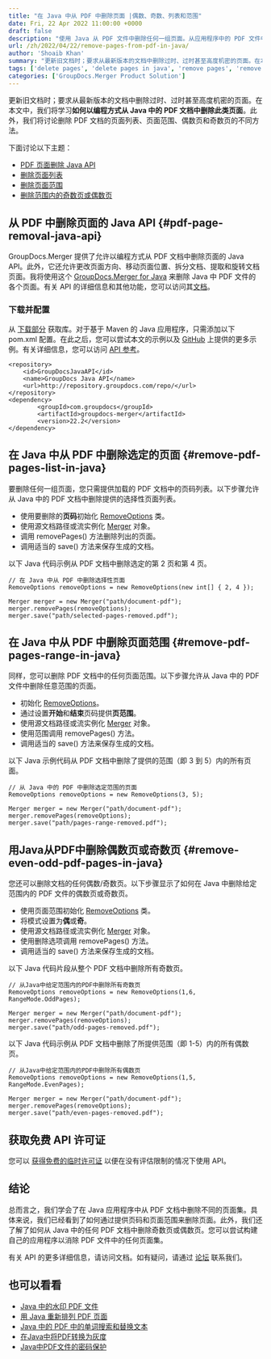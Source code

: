 ```yaml
---
title: "在 Java 中从 PDF 中删除页面 |偶数、奇数、列表和范围"
date: Fri, 22 Apr 2022 11:00:00 +0000
draft: false
description: "使用 Java 从 PDF 文件中删除任何一组页面。从应用程序中的 PDF 文件中删除页面列表、任何给定范围、偶数页或奇数页。"
url: /zh/2022/04/22/remove-pages-from-pdf-in-java/
author: 'Shoaib Khan'
summary: "更新旧文档时；要求从最新版本的文档中删除过时、过时甚至高度机密的页面。在本文中，我们将学习**如何以编程方式从 Java 中的 PDF 文档中删除此类页面**。此外，我们将讨论删除 PDF 文档的页面列表、页面范围、偶数页和奇数页的不同方法。"
tags: ['delete pages', 'delete pages in java', 'remove pages', 'remove pages in java', 'delete pages from pdf in java']
categories: ['GroupDocs.Merger Product Solution']
---
```


更新旧文档时；要求从最新版本的文档中删除过时、过时甚至高度机密的页面。在本文中，我们将学习**如何以编程方式从 Java 中的 PDF 文档中删除此类页面**。此外，我们将讨论删除 PDF 文档的页面列表、页面范围、偶数页和奇数页的不同方法。

下面讨论以下主题：

- [PDF 页面删除 Java API](#pdf-page-removal-java-api)
- [删除页面列表](#remove-pdf-pages-list-in-java)
- [删除页面范围](#remove-pdf-pages-range-in-java)
- [删除范围内的奇数页或偶数页](#remove-even-odd-pdf-pages-in-java)

## 从 PDF 中删除页面的 Java API {#pdf-page-removal-java-api}

GroupDocs.Merger 提供了允许以编程方式从 PDF 文档中删除页面的 Java API。此外，它还允许更改页面方向、移动页面位置、拆分文档、提取和旋转文档页面。我将使用这个 [GroupDocs.Merger for Java][1] 来删除 Java 中 PDF 文件的各个页面。有关 API 的详细信息和其他功能，您可以访问其[文档][2]。

### 下载并配置

从 [下载部分][3] 获取库。对于基于 Maven 的 Java 应用程序，只需添加以下 pom.xml 配置。在此之后，您可以尝试本文的示例以及 [GitHub][4] 上提供的更多示例。有关详细信息，您可以访问 [API 参考][5]。

```
<repository>
	<id>GroupDocsJavaAPI</id>
	<name>GroupDocs Java API</name>
	<url>http://repository.groupdocs.com/repo/</url>
</repository>
<dependency>
        <groupId>com.groupdocs</groupId>
        <artifactId>groupdocs-merger</artifactId>
        <version>22.2</version> 
</dependency>
```

## 在 Java 中从 PDF 中删除选定的页面 {#remove-pdf-pages-list-in-java}

要删除任何一组页面，您只需提供加载的 PDF 文档中的页码列表。以下步骤允许从 Java 中的 PDF 文档中删除提供的选择性页面列表。

- 使用要删除的**页码**初始化 [RemoveOptions][6] 类。
- 使用源文档路径或流实例化 [Merger][7] 对象。
- 调用 removePages() 方法删除列出的页面。
- 调用适当的 save() 方法来保存生成的文档。

以下 Java 代码示例从 PDF 文档中删除选定的第 2 页和第 4 页。

```
// 在 Java 中从 PDF 中删除选择性页面
RemoveOptions removeOptions = new RemoveOptions(new int[] { 2, 4 });

Merger merger = new Merger("path/document-pdf");
merger.removePages(removeOptions);
merger.save("path/selected-pages-removed.pdf");
```

## 在 Java 中从 PDF 中删除页面范围 {#remove-pdf-pages-range-in-java}

同样，您可以删除 PDF 文档中的任何页面范围。以下步骤允许从 Java 中的 PDF 文件中删除任意范围的页面。

- 初始化 [RemoveOptions][6]。
- 通过设置**开始**和**结束**页码提供**页范围**。
- 使用源文档路径或流实例化 [Merger][7] 对象。
- 使用范围调用 removePages() 方法。
- 调用适当的 save() 方法来保存生成的文档。

以下 Java 示例代码从 PDF 文档中删除了提供的范围（即 3 到 5）内的所有页面。

```
// 从 Java 中的 PDF 中删除选定范围的页面
RemoveOptions removeOptions = new RemoveOptions(3, 5);

Merger merger = new Merger("path/document-pdf");
merger.removePages(removeOptions);
merger.save("path/pages-range-removed.pdf");
```

## 用Java从PDF中删除偶数页或奇数页 {#remove-even-odd-pdf-pages-in-java}

您还可以删除文档的任何偶数/奇数页。以下步骤显示了如何在 Java 中删除给定范围内的 PDF 文件的偶数页或奇数页。

- 使用页面范围初始化 [RemoveOptions][6] 类。
- 将模式设置为**偶**或**奇**。
- 使用源文档路径或流实例化 [Merger][7] 对象。
- 使用删除选项调用 removePages() 方法。
- 调用适当的 save() 方法来保存生成的文档。

以下 Java 代码片段从整个 PDF 文档中删除所有奇数页。

```
// 从Java中给定范围内的PDF中删除所有奇数页
RemoveOptions removeOptions = new RemoveOptions(1,6, RangeMode.OddPages);

Merger merger = new Merger("path/document-pdf");
merger.removePages(removeOptions);
merger.save("path/odd-pages-removed.pdf");
```

以下 Java 代码示例从 PDF 文档中删除了所提供范围（即 1-5）内的所有偶数页。

```
// 从Java中给定范围内的PDF中删除所有偶数页
RemoveOptions removeOptions = new RemoveOptions(1,5, RangeMode.EvenPages);

Merger merger = new Merger("path/document-pdf");
merger.removePages(removeOptions);
merger.save("path/even-pages-removed.pdf");
```

## 获取免费 API 许可证

您可以 [获得免费的临时许可证][8] 以便在没有评估限制的情况下使用 API。

## 结论

总而言之，我们学会了在 Java 应用程序中从 PDF 文档中删除不同的页面集。具体来说，我们已经看到了如何通过提供页码和页面范围来删除页面。此外，我们还了解了如何从 Java 中的任何 PDF 文档中删除奇数页或偶数页。您可以尝试构建自己的应用程序以消除 PDF 文件中的任何页面集。

有关 API 的更多详细信息，请访问文档。如有疑问，请通过 [论坛][14] 联系我们。

## 也可以看看
- [Java 中的水印 PDF 文件][9]
- [用 Java 重新排列 PDF 页面][10]
- [Java 中的 PDF 中的单词搜索和替换文本][11]
- [在Java中将PDF转换为灰度][12]
- [Java中PDF文件的密码保护][13]

[1]: https://products.groupdocs.com/merger/java
[2]: https://docs.groupdocs.com/merger/java/
[3]: https://downloads.groupdocs.com/merger/java
[4]: https://github.com/groupdocs-merger/GroupDocs.Merger-for-Java
[5]: https://apireference.groupdocs.com/merger/java
[6]: https://apireference.groupdocs.com/merger/java/com.groupdocs.merger.domain.options/RemoveOptions
[7]: https://apireference.groupdocs.com/merger/java/com.groupdocs.merger/Merger
[8]: https://purchase.groupdocs.com/temporary-license
[9]: https://blog.groupdocs.com/2021/06/26/add-watermark-to-pdf-in-java/
[10]: https://blog.groupdocs.com/2022/03/10/move-pdf-pages-in-java/
[11]: https://blog.groupdocs.com/2022/03/08/find-and-replace-text-in-pdf-in-java/
[12]: https://blog.groupdocs.com/2022/03/02/convert-pdf-to-grayscale-jpg-png-images-in-java/
[13]: https://blog.groupdocs.com/2021/12/07/password-protect-pdf-files-in-java/
[14]: https://forum.groupdocs.com/
